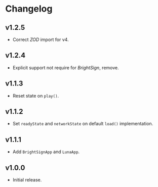 # Changelog
## v1.2.5
- Correct _ZOD_ import for v4.

## v1.2.4
- Explicit support not require for _BrightSign_, remove.

## v1.1.3
- Reset state on `play()`.

## v1.1.2
- Set `readyState` and `networkState` on default `load()` implementation.

## v1.1.1
- Add `BrightSignApp` and `LunaApp`.

## v1.0.0
- Initial release.
